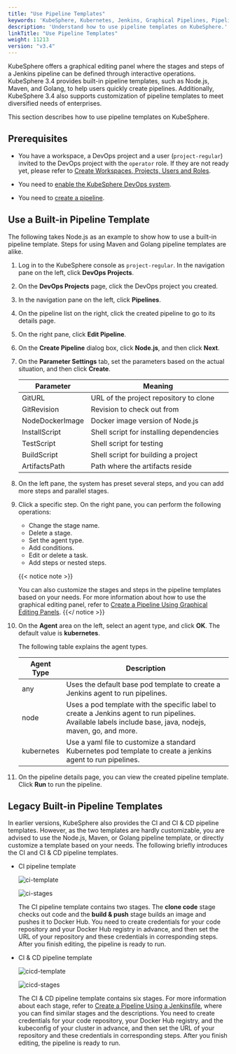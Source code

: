 ```yaml
---
title: "Use Pipeline Templates"
keywords: 'KubeSphere, Kubernetes, Jenkins, Graphical Pipelines, Pipeline Templates'
description: 'Understand how to use pipeline templates on KubeSphere.'
linkTitle: "Use Pipeline Templates"
weight: 11213
version: "v3.4"
---
```


KubeSphere offers a graphical editing panel where the stages and steps of a Jenkins pipeline can be defined through interactive operations. KubeSphere 3.4 provides built-in pipeline templates, such as Node.js, Maven, and Golang, to help users quickly create pipelines. Additionally, KubeSphere 3.4 also supports customization of pipeline templates to meet diversified needs of enterprises.

This section describes how to use pipeline templates on KubeSphere.
## Prerequisites

- You have a workspace, a DevOps project and a user (`project-regular`) invited to the DevOps project with the `operator` role. If they are not ready yet, please refer to [Create Workspaces, Projects, Users and Roles](../../../../quick-start/create-workspace-and-project/).

- You need to [enable the KubeSphere DevOps system](../../../../pluggable-components/devops/).

- You need to [create a pipeline](../../../how-to-use/pipelines/create-a-pipeline-using-graphical-editing-panel/).

## Use a Built-in Pipeline Template

The following takes Node.js as an example to show how to use a built-in pipeline template. Steps for using Maven and Golang pipeline templates are alike.


1. Log in to the KubeSphere console as `project-regular`. In the navigation pane on the left, click **DevOps Projects**.

2. On the **DevOps Projects** page, click the DevOps project you created.

3. In the navigation pane on the left, click **Pipelines**.

4. On the pipeline list on the right, click the created pipeline to go to its details page.

5. On the right pane, click **Edit Pipeline**.

6. On the **Create Pipeline** dialog box, click **Node.js**, and then click **Next**.


7. On the **Parameter Settings** tab, set the parameters based on the actual situation, and then click **Create**.
   
   | Parameter  | Meaning |
   | ----------- | ------------------------- |
   | GitURL     | URL of the project repository to clone                  |
   | GitRevision | Revision to check out from                  |
   | NodeDockerImage  | Docker image version of Node.js  |
   | InstallScript     | Shell script for installing dependencies  |
   | TestScript     | Shell script for testing  |
   | BuildScript     | Shell script for building a project  |
   | ArtifactsPath     | Path where the artifacts reside  |

8. On the left pane, the system has preset several steps, and you can add more steps and parallel stages.

9. Click a specific step. On the right pane, you can perform the following operations:
   - Change the stage name.
   - Delete a stage.
   - Set the agent type.
   - Add conditions.
   - Edit or delete a task.
   - Add steps or nested steps.
   
   {{< notice note >}}

   You can also customize the stages and steps in the pipeline templates based on your needs. For more information about how to use the graphical editing panel, refer to [Create a Pipeline Using Graphical Editing Panels](../create-a-pipeline-using-graphical-editing-panel/).
   {{</ notice >}}

10. On the **Agent** area on the left, select an agent type, and click **OK**. The default value is **kubernetes**.
    
    The following table explains the agent types.

    <style>
    table th:first-of-type {
        width: 20%;
    }
    table th:nth-of-type(2) {
        width: 80%;
    }
    </style>
    | Agent Type  | Description |
    | --------------- | ------------------------- |
    | any     | Uses the default base pod template to create a Jenkins agent to run pipelines.                  |
    | node | Uses a pod template with the specific label to create a Jenkins agent to run pipelines. Available labels include base, java, nodejs, maven, go, and more.                  |
    | kubernetes  | Use a yaml file to customize a standard Kubernetes pod template to create a jenkins agent to run pipelines.  |

11. On the pipeline details page, you can view the created pipeline template. Click **Run** to run the pipeline.

## Legacy Built-in Pipeline Templates

In earlier versions, KubeSphere also provides the CI and CI & CD pipeline templates. However, as the two templates are hardly customizable, you are advised to use the Node.js, Maven, or Golang pipeline template, or directly customize a template based on your needs.
The following briefly introduces the CI and CI & CD pipeline templates.

- CI pipeline template

   ![ci-template](/images/docs/v3.x/devops-user-guide/using-devops/use-pipeline-templates/ci-template.png)

   ![ci-stages](/images/docs/v3.x/devops-user-guide/using-devops/use-pipeline-templates/ci-stages.png)

   The CI pipeline template contains two stages. The **clone code** stage checks out code and the **build & push** stage builds an image and pushes it to Docker Hub. You need to create credentials for your code repository and your Docker Hub registry in advance, and then set the URL of your repository and these credentials in corresponding steps. After you finish editing, the pipeline is ready to run.

- CI & CD pipeline template

   ![cicd-template](/images/docs/v3.x/devops-user-guide/using-devops/use-pipeline-templates/cicd-template.png)

   ![cicd-stages](/images/docs/v3.x/devops-user-guide/using-devops/use-pipeline-templates/cicd-stages.png)

   The CI & CD pipeline template contains six stages. For more information about each stage, refer to [Create a Pipeline Using a Jenkinsfile](../create-a-pipeline-using-jenkinsfile/#pipeline-overview), where you can find similar stages and the descriptions. You need to create credentials for your code repository, your Docker Hub registry, and the kubeconfig of your cluster in advance, and then set the URL of your repository and these credentials in corresponding steps. After you finish editing, the pipeline is ready to run.